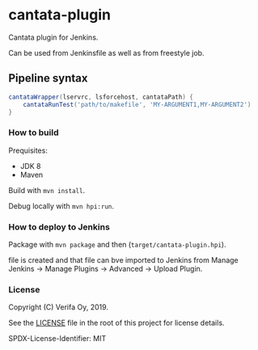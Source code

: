 # cantata-plugin

Cantata plugin for Jenkins.

Can be used from Jenkinsfile as well as from freestyle job.

## Pipeline syntax

```groovy
cantataWrapper(lservrc, lsforcehost, cantataPath) {
    cantataRunTest('path/to/makefile', 'MY-ARGUMENT1,MY-ARGUMENT2')
}
```

### How to build

Prequisites:

- JDK 8
- Maven

Build with `mvn install`.

Debug locally with `mvn hpi:run`.

### How to deploy to Jenkins

Package with `mvn package` and then (`target/cantata-plugin.hpi`).

file is created and that file can bve imported to Jenkins from Manage Jenkins -> Manage Plugins -> Advanced -> Upload Plugin.

### License

Copyright (C) Verifa Oy, 2019.

See the [LICENSE](./LICENSE) file in the root of this project for license details.

SPDX-License-Identifier: MIT
